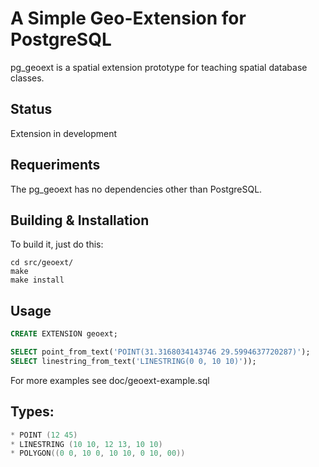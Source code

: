 # A Simple Geo-Extension for PostgreSQL 

pg_geoext is a spatial extension prototype for teaching spatial database classes.

## Status

Extension in development

## Requeriments

The pg_geoext has no dependencies other than PostgreSQL.

## Building & Installation

To build it, just do this:

```shell
cd src/geoext/
make
make install
```

## Usage


```sql
CREATE EXTENSION geoext;

SELECT point_from_text('POINT(31.3168034143746 29.5994637720287)');
SELECT linestring_from_text('LINESTRING(0 0, 10 10)'));
```

For more examples see doc/geoext-example.sql

## Types:
```c
* POINT (12 45)
* LINESTRING (10 10, 12 13, 10 10)
* POLYGON((0 0, 10 0, 10 10, 0 10, 00))
```
